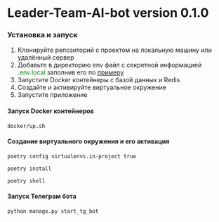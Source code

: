 # Leader-Team-AI-bot version  0.1.0

### Установка и запуск
1. Клонируйте репозиторий с проектом на локальную машину или удалённый сервер
2. Добавьте в директорию env файл с секретной информацией <font color=green>.env.local</font> заполнив его по [примеру](env/.env.default)
3. Запустите Docker контейнеры с базой данных и Redis
4. Создайте и активируйте виртуальное окружение
5. Запустите приложение

#### Запуск Docker контейнеров
```shell
docker/up.sh
```
#### Создание виртуального окружения и его активация
```shell
poetry config virtualenvs.in-project true
```
```shell
poetry install
```
```shell
poetry shell
```
#### Запуск Телеграм бота
```shell
python manage.py start_tg_bot
```